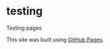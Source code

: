 # testing
Testing pages

This site was built using [GitHub Pages](https://nagasatyasaipavirala.github.io/testing/).
